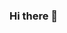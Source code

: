 ### Hi there 👋

<!--
**BlueOrion13/BlueOrion13** is a ✨ _special_ ✨ repository because its `README.md` (this file) appears on your GitHub profile.

Here are some ideas to get you started:

- 🔭 I’m currently working on a website in html
- 🌱 I’m currently learning Php, html and C
- 👯 I’m looking to collaborate on new projects
- 🤔 I’m looking for help with my programming skills
- 💬 Ask me about what I do or know in coding
- 📫 How to reach me: blueorion13@gmail.com
- 😄 Pronouns: He/ Him
- ⚡ Fun fact: I've been influenced by my father
-->
